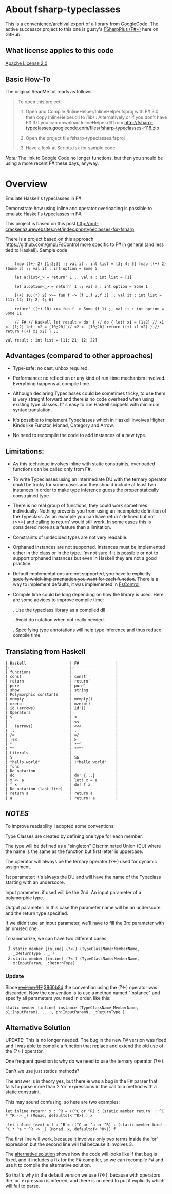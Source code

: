 # About fsharp-typeclasses

This is a convenience/archival export of a library from GoogleCode.  The active successor project to this one is gusty's [FSharpPlus (F#+)](https://github.com/gusty/FSharpPlus) here on GitHub.

## What license applies to this code

[Apache License 2.0](http://www.apache.org/licenses/LICENSE-2.0)

## Basic How-To

The original ReadMe.txt reads as follows

> To open this project:
> 
> 1. Open and Compile /InlineHelper/InlineHelper.fsproj with F# 3.0 then copy InlineHelper.dll to /lib/ : Alternatively or if you don't have F# 3.0 you can download InlineHelper.dll from http://fsharp-typeclasses.googlecode.com/files/fsharp-typeclasses-r118.zip
> 
> 2. Open the project file fsharp-typeclasses.fsproj
>
> 3. Have a look at Scripts.fsx for sample code.

*Note:* The link to Google Code no longer functions, but then you should be using a more recent F# these days, anyway.

# Overview

Emulate Haskell's typeclasses in F#

Demonstrate how using inline and operator overloading is possible to emulate Haskell's typeclasses in F#.

This project is based on this post http://nut-cracker.azurewebsites.net/index.php/typeclasses-for-fsharp

There is a project based on this approach https://github.com/gmpl/FsControl more specific to F# in general (and less tied to Haskell).
Sample code

```

    fmap ((+) 2) [1;2;3] ;; val it : int list = [3; 4; 5] fmap ((+) 2) (Some 3) ;; val it : int option = Some 5

    let a:list<_> = return' 1 ;; val a : int list = [1]

    let a:option<_> = return' 1 ;; val a : int option = Some 1

    [(+) 10;(*) 2] >>= fun f -> [f 1;f 2;f 3] ;; val it : int list = [11; 12; 13; 2; 4; 6]

    return' ((+) 10) >>= fun f -> Some (f 1) ;; val it : int option = Some 11

    // F# // Haskell let result = do' { // do { let! x1 = [1;2] // x1 <- [1;2] let! x2 = [10;20] // x2 <- [10;20] return ((+) x1 x2) } // return ((+) x1 x2) } ;;

val result : int list = [11; 21; 12; 22]

```

## Advantages (compared to other approaches)

* Type-safe: no cast, unbox required.

* Performance: no reflection or any kind of run-time mechanism involved. Everything happens at compile time.

* Although declaring Typeclasses could be sometimes tricky, to use them is very straight forward and there is no code overhead when using existing type classes. It' s easy to run Haskell snippets with minimum syntax translation.

* It's possible to implement Typeclasses which in Haskell involves Higher Kinds like Functor, Monad, Category and Arrow.

* No need to recompile the code to add instances of a new type.

## Limitations:

* As this technique involves inline with static constraints, overloaded functions can be called only from F#.

* To write Typeclasses using an intermediate DU with the ternary operator could be tricky for some cases and they should include at least two instances in order to make type inference guess the proper statically constrained type.

* There is no real group of functions, they could work sometimes individually. Nothing prevents you from using an incomplete definition of the Typeclass. As an example you can have return' defined but not (>>=) and calling to return' would still work. In some cases this is considered more as a feature than a limitation.

* Constraints of undecided types are not very readable.

* Orphaned instances are not supported. Instances must be implemented either in the class or in the type. I'm not sure if it is possible or not to support orphaned instances but even in Haskell they are not a good practice.

* ~~Default implementations are not supported, you have to explicitly specify which implementation you want for each function.~~ There is a way to implement defaults, it was implemented in [FsControl](https://github.com/gmpl/FsControl)

* Compile time could be long depending on how the library is used. Here are some advices to improve compile time:

    . Use the typeclass library as a compiled dll

    . Avoid do notation when not really needed.

    . Specifying type annotations will help type inference and thus reduce compile time.

## Translating from Haskell

```
| Haskell                   | F#                |
|:------------              |:-----------       |
| functions                 |                   | 
| const                     | const'            | 
| return                    | return'           | 
| pure                      | pure'             | 
| show                      | string            | 
| Polymorphic constants     |                   | 
| mempty                    | mempty()          | 
| mzero                     | mzero()           | 
| id (arrows)               | id'()             | 
| Operators                 |                   | 
| $                         | <|                | 
| .                         | <<                | 
| . (arrows)                | <<<               | 
| ::                        | :                 | 
| /=                        | =/                | 
| |<<                       | >                 | 
| ^                         | **^               | 
| ^^                        | **^^              | 
| Literals                  |                   | 
| 5                         | 5G                | 
| "hello world"             | !"hello world"    | 
| func                      |                   | 
| Do notation               |                   | 
| do                        | do' {...}         | 
| x <- a                    | let! x = a        | 
| f x                       | do! f x           | 
| Do notation (last line)   |                   | 
| return a                  | return a          | 
| a                         | return! a         |
```

## *_NOTES_*

To improve readability I adopted some conventions:

Type Classes are created by defining one type for each member.

The type will be defined as a "singleton" Discriminated Union (DU) where the name is the same as the function but first letter is uppercase.

The operator will always be the ternary operator (?<-) used for dynamic assignment.

1st parameter: it's always the DU and will have the name of the Typeclass starting with an underscore.

Input parameter: if used will be the 2nd. An input parameter of a polymorphic type.

Output parameter: In this case the parameter name will be an underscore and the return type specified.

If we didn't use an input parameter, we'll have to fill the 3rd parameter with an unused one.

To summarize, we can have two different cases: 
1.  `static member [inline] (?<-) (TypeClassName:MemberName, _:ReturnType , _ )`
2.  `static member [inline] (?<-) (TypeClassName:MemberName, x:InputParam, _:ReturnType)`

### Update

Since ~~[revision 117](http://code.google.com/p/fsharp-typeclasses/source/detail?r=bfb011cdbd668c42a676b5d2f06a80fc8e6900d0)~~  [3960b8d](https://github.com/SteveGilham/fsharp-typeclasses/commit/3960b8d6ae3efa2af4ad9930cab73b3b59a3733b) the convention using the (?<-) operator was discarded. Now the convention is to use a method named "instance" and specify all parameters you need in order, like this:

`static member [inline] instance (TypeClassName:MemberName, p1:InputParam1, ... , pn:InputParamN, _:ReturnType )`

## Alternative Solution

UPDATE: This is no longer needed. The bug in the new F# version was fixed and I was able to compile a function that replace and extend the old use of the (?<-) operator.

One frequent question is why do we need to use the ternary operator (?<-).

Can't we use just statics methods?

The answer is in theory yes, but there ~~is~~ was a bug in the F# parser that fails to parse more than 2 'or' expressions in the call to a method with a static constraint.

This may sound confusing, so here are two examples: 

`let inline return' x : ^R = ((^C or ^R) : (static member return' : ^C * ^R -> _) (Monad, defaultof< ^R>) ) x`

` let inline (>>=) x f : ^R = ((^C or ^a or ^R) : (static member bind : ^C * ^a * ^R -> _) (Monad, x, defaultof< ^R>)) f`

The first line will work, because it involves only two terms inside the 'or' expression but the second line will fail because it involves 3.

The [alternative solution](https://github.com/SteveGilham/fsharp-typeclasses.staticmethods) shows how the code will looks like if that bug is fixed, and it includes a fix for the F# compiler, so we can recompile F# and use it to compile the alternative solution.

So that's why in the default version we use (?<-), because with operators the 'or' expression is inferred, and there is no need to put it explicitly which will fail to parse.
